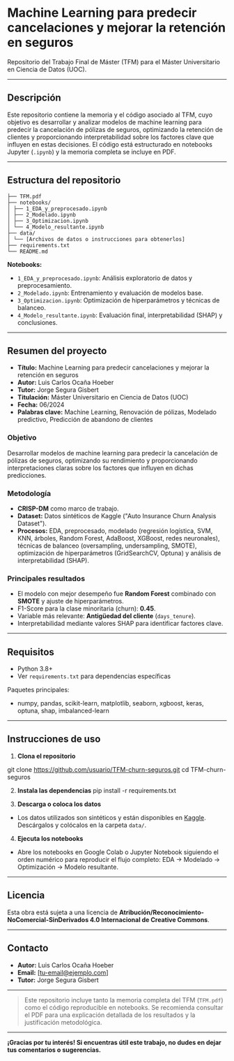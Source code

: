 # Machine Learning para predecir cancelaciones y mejorar la retención en seguros

Repositorio del Trabajo Final de Máster (TFM) para el Máster Universitario en Ciencia de Datos (UOC).

---

## Descripción

Este repositorio contiene la memoria y el código asociado al TFM, cuyo objetivo es desarrollar y analizar modelos de machine learning para predecir la cancelación de pólizas de seguros, optimizando la retención de clientes y proporcionando interpretabilidad sobre los factores clave que influyen en estas decisiones. El código está estructurado en notebooks Jupyter (`.ipynb`) y la memoria completa se incluye en PDF.

---

## Estructura del repositorio

```
├── TFM.pdf
├── notebooks/
│ ├── 1_EDA_y_preprocesado.ipynb
│ ├── 2_Modelado.ipynb
│ ├── 3_Optimizacion.ipynb
│ └── 4_Modelo_resultante.ipynb
├── data/
│ └── [Archivos de datos o instrucciones para obtenerlos]
├── requirements.txt
└── README.md
```

**Notebooks:**
- `1_EDA_y_preprocesado.ipynb`: Análisis exploratorio de datos y preprocesamiento.
- `2_Modelado.ipynb`: Entrenamiento y evaluación de modelos base.
- `3_Optimizacion.ipynb`: Optimización de hiperparámetros y técnicas de balanceo.
- `4_Modelo_resultante.ipynb`: Evaluación final, interpretabilidad (SHAP) y conclusiones.

---

## Resumen del proyecto

- **Título:** Machine Learning para predecir cancelaciones y mejorar la retención en seguros
- **Autor:** Luis Carlos Ocaña Hoeber
- **Tutor:** Jorge Segura Gisbert
- **Titulación:** Máster Universitario en Ciencia de Datos (UOC)
- **Fecha:** 06/2024
- **Palabras clave:** Machine Learning, Renovación de pólizas, Modelado predictivo, Predicción de abandono de clientes

### Objetivo

Desarrollar modelos de machine learning para predecir la cancelación de pólizas de seguros, optimizando su rendimiento y proporcionando interpretaciones claras sobre los factores que influyen en dichas predicciones.

### Metodología

- **CRISP-DM** como marco de trabajo.
- **Dataset:** Datos sintéticos de Kaggle ("Auto Insurance Churn Analysis Dataset").
- **Procesos:** EDA, preprocesado, modelado (regresión logística, SVM, KNN, árboles, Random Forest, AdaBoost, XGBoost, redes neuronales), técnicas de balanceo (oversampling, undersampling, SMOTE), optimización de hiperparámetros (GridSearchCV, Optuna) y análisis de interpretabilidad (SHAP).

### Principales resultados

- El modelo con mejor desempeño fue **Random Forest** combinado con **SMOTE** y ajuste de hiperparámetros.
- F1-Score para la clase minoritaria (churn): **0.45**.
- Variable más relevante: **Antigüedad del cliente** (`days_tenure`).
- Interpretabilidad mediante valores SHAP para identificar factores clave.

---

## Requisitos

- Python 3.8+
- Ver `requirements.txt` para dependencias específicas

Paquetes principales:
- numpy, pandas, scikit-learn, matplotlib, seaborn, xgboost, keras, optuna, shap, imbalanced-learn

---

## Instrucciones de uso

1. **Clona el repositorio**

git clone https://github.com/usuario/TFM-churn-seguros.git
cd TFM-churn-seguros


2. **Instala las dependencias**
pip install -r requirements.txt

3. **Descarga o coloca los datos**
- Los datos utilizados son sintéticos y están disponibles en [Kaggle](https://www.kaggle.com/datasets/merishnasuwal/auto-insurance-churn-analysis-dataset). Descárgalos y colócalos en la carpeta `data/`.

4. **Ejecuta los notebooks**
- Abre los notebooks en Google Colab o Jupyter Notebook siguiendo el orden numérico para reproducir el flujo completo: EDA → Modelado → Optimización → Modelo resultante.

---

## Licencia

Esta obra está sujeta a una licencia de **Atribución/Reconocimiento-NoComercial-SinDerivados 4.0 Internacional de Creative Commons**.

---

## Contacto

- **Autor:** Luis Carlos Ocaña Hoeber
- **Email:** [tu-email@ejemplo.com]
- **Tutor:** Jorge Segura Gisbert

---

> Este repositorio incluye tanto la memoria completa del TFM (`TFM.pdf`) como el código reproducible en notebooks. Se recomienda consultar el PDF para una explicación detallada de los resultados y la justificación metodológica.

---

**¡Gracias por tu interés! Si encuentras útil este trabajo, no dudes en dejar tus comentarios o sugerencias.**
